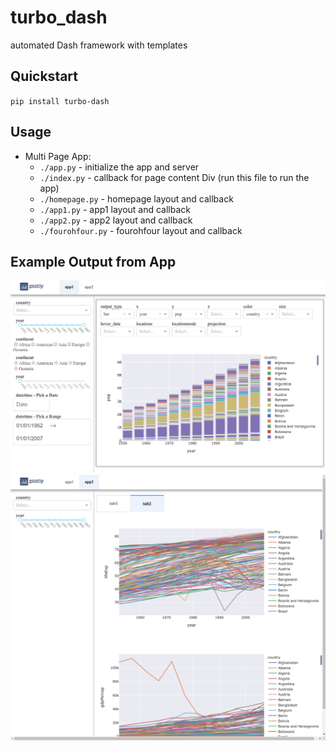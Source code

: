 # turbo_dash
automated Dash framework with templates

## Quickstart
`pip install turbo-dash`

## Usage
- Multi Page App:
  - `./app.py` - initialize the app and server
  - `./index.py` - callback for page content Div (run this file to run the app)
  - `./homepage.py` - homepage layout and callback
  - `./app1.py` - app1 layout and callback
  - `./app2.py` - app2 layout and callback
  - `./fourohfour.py` - fourohfour layout and callback

## Example Output from App
![Example 1](https://raw.githubusercontent.com/turbo3136/turbo_dash/master/assets/app1_example.png)
![Example 2](https://raw.githubusercontent.com/turbo3136/turbo_dash/master/assets/app2_example.png)
